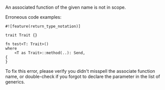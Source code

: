 An associated function of the given name is not in scope.

Erroneous code examples:

```compile_fail,E0802
#![feature(return_type_notation)]

trait Trait {}

fn test<T: Trait>()
where
    <T as Trait>::method(..): Send,
{
}
```

To fix this error, please verify you didn't misspell the associate function
name, or double-check if you forgot to declare the parameter in the list of
generics.
